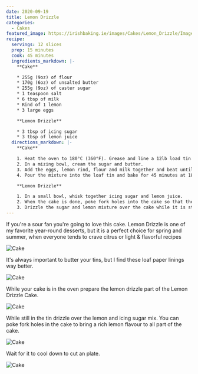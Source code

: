 ```yaml
---
date: 2020-09-19
title: Lemon Drizzle
categories:
  - Cakes
featured_image: https://irishbaking.ie/images/Cakes/Lemon_Drizzle/Image_3.jpg
recipe:
  servings: 12 slices
  prep: 15 minutes
  cook: 45 minutes
  ingredients_markdown: |-
    **Cake**

    * 255g (9oz) of flour
    * 170g (6oz) of unsalted butter
    * 255g (9oz) of caster sugar
    * 1 teaspoon salt
    * 6 tbsp of milk
    * Rind of 1 lemon
    * 3 large eggs

    **Lemon Drizzle**

    * 3 tbsp of icing sugar
    * 3 tbsp of lemon juice
  directions_markdown: |-
    **Cake**

    1. Heat the oven to 180°C (360°F). Grease and line a 12lb load tin.
    2. In a mizing bowl, cream the sugar and butter.
    3. Add the eggs, lemon rind, flour and milk together and beat until combined. Scraping down the sides of the bowl as necessary.
    4. Pour the mixture into the loaf tin and bake for 45 minutes at 180°C (360°F).

    **Lemon Drizzle**

    1. In a small bowl, whisk together icing sugar and lemon juice.
    2. When the cake is done, poke fork holes into the cake so that the lemon drizzle mixure can go deep into the cake.
    3. Drizzle the sugar and lemon mixture over the cake while it is still hot.
---
```

If you're a sour fan you're going to love this cake. Lemon Drizzle is one of my favorite year-round desserts, but it is a perfect choice for spring and summer, when everyone tends to crave citrus or light & flavorful recipes

![Cake](https://irishbaking.ie/images/Cakes/Lemon_Drizzle/Image_1.jpg)

It's always important to butter your tins, but I find these loaf paper linings way better.

![Cake](https://irishbaking.ie/images/Cakes/Lemon_Drizzle/Image_2.jpg)

While your cake is in the oven prepare the lemon drizzle part of the Lemon Drizzle Cake.

![Cake](https://irishbaking.ie/images/Cakes/Lemon_Drizzle/Image_3.jpg)

While still in the tin drizzle over the lemon and icing sugar mix. You can poke fork holes in the cake to bring a rich lemon flavour to all part of the cake.

![Cake](https://irishbaking.ie/images/Cakes/Lemon_Drizzle/Image_4.jpg)

Wait for it to cool down to cut an plate.

![Cake](https://irishbaking.ie/images/Cakes/Lemon_Drizzle/Image_5.jpg)

